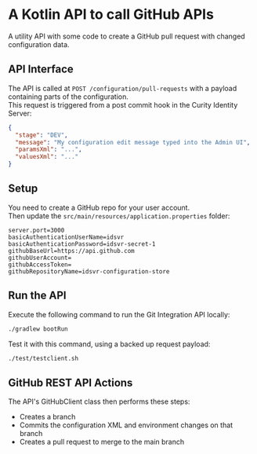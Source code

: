 # A Kotlin API to call GitHub APIs

A utility API with some code to create a GitHub pull request with changed configuration data.

## API Interface

The API is called at `POST /configuration/pull-requests` with a payload containing parts of the configuration.\
This request is triggered from a post commit hook in the Curity Identity Server:

```json
{
  "stage": "DEV",
  "message": "My configuration edit message typed into the Admin UI",
  "paramsXml": "...",
  "valuesXml": "..."
}
```

## Setup

You need to create a GitHub repo for your user account.\
Then update the `src/main/resources/application.properties` folder:

```text
server.port=3000
basicAuthenticationUserName=idsvr
basicAuthenticationPassword=idsvr-secret-1
githubBaseUrl=https://api.github.com
githubUserAccount=
githubAccessToken=
githubRepositoryName=idsvr-configuration-store
```

## Run the API

Execute the following command to run the Git Integration API locally:

```bash
./gradlew bootRun
```

Test it with this command, using a backed up request payload:

```bash
./test/testclient.sh
```

## GitHub REST API Actions

The API's GitHubClient class then performs these steps:

- Creates a branch
- Commits the configuration XML and environment changes on that branch
- Creates a pull request to merge to the main branch
